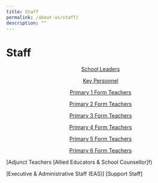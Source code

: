 ```yaml
---
title: Staff
permalink: /about-us/staff/
description: ""
---
```

# Staff
<p style="text-align: center;"><a href="/files/About%20Us/SLs.pdf" target="_blank">School Leaders</a></p>

<p style="text-align: center;"><a href="/files/About%20Us/KP_2022.pdf" target="_blank">Key Personnel</a></p>

<p style="text-align: center;"><a href="/files/About%20Us/P1_FT_2022.pdf" target="_blank">Primary 1 Form Teachers</a></p>

<p style="text-align: center;"><a href="/files/About%20Us/P2_FT_2022.pdf" target="_blank">Primary 2 Form Teachers</a></p>

<p style="text-align: center;"><a href="/files/About%20Us/P3_FT_2022.pdf" target="_blank">Primary 3 Form Teachers</a></p>

<p style="text-align: center;"><a href="/files/About%20Us/P4_FT.pdf" target="_blank">Primary 4 Form Teachers</a></p>

<p style="text-align: center;"><a href="/files/About%20Us/P5_FT_2022.pdf" target="_blank">Primary 5 Form Teachers</a></p>

<p style="text-align: center;"><a href="/files/About%20Us/P6_FT_2022.pdf" target="_blank">Primary 6 Form Teachers</a></p>



[Adjunct Teachers
[Allied Educators & School Counsellor]f)  

[Executive & Administrative Staff (EAS)]
[Support Staff]